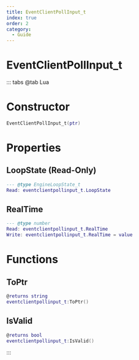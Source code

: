 ```yaml
---
title: EventClientPollInput_t
index: true
order: 2
category:
  - Guide
---
```


# EventClientPollInput_t

::: tabs
@tab Lua
# Constructor
```lua
EventClientPollInput_t(ptr)
```
# Properties
## LoopState (Read-Only)
```lua
--- @type EngineLoopState_t
Read: eventclientpollinput_t.LoopState
```
## RealTime 
```lua
--- @type number
Read: eventclientpollinput_t.RealTime
Write: eventclientpollinput_t.RealTime = value
```
# Functions
## ToPtr
```lua
@returns string
eventclientpollinput_t:ToPtr()
```
## IsValid
```lua
@returns bool
eventclientpollinput_t:IsValid()
```

:::